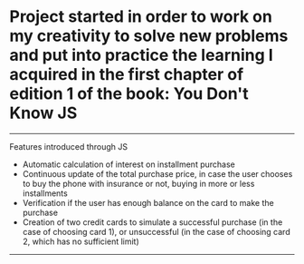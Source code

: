 # Project started in order to work on my creativity to solve new problems and put into practice the learning I acquired in the first chapter of edition 1 of the book: You Don't Know JS

--------------

Features introduced through JS
- Automatic calculation of interest on installment purchase
- Continuous update of the total purchase price, in case the user chooses to buy the phone with insurance or not, buying in more or less installments
- Verification if the user has enough balance on the card to make the purchase
- Creation of two credit cards to simulate a successful purchase (in the case of choosing card 1), or unsuccessful (in the case of choosing card 2, which has no sufficient limit)

--------------
